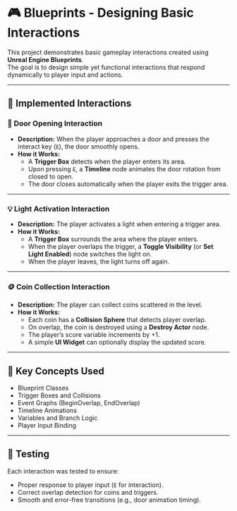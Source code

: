 # 🎮 Blueprints - Designing Basic Interactions

This project demonstrates basic gameplay interactions created using **Unreal Engine Blueprints**.  
The goal is to design simple yet functional interactions that respond dynamically to player input and actions.

---

## 🧩 Implemented Interactions

### 🚪 Door Opening Interaction
- **Description:** When the player approaches a door and presses the interact key (`E`), the door smoothly opens.
- **How it Works:**
  - A **Trigger Box** detects when the player enters its area.
  - Upon pressing `E`, a **Timeline** node animates the door rotation from closed to open.
  - The door closes automatically when the player exits the trigger area.

---

### 💡 Light Activation Interaction
- **Description:** The player activates a light when entering a trigger area.
- **How it Works:**
  - A **Trigger Box** surrounds the area where the player enters.
  - When the player overlaps the trigger, a **Toggle Visibility** (or **Set Light Enabled**) node switches the light on.
  - When the player leaves, the light turns off again.

---

### 🪙 Coin Collection Interaction
- **Description:** The player can collect coins scattered in the level.
- **How it Works:**
  - Each coin has a **Collision Sphere** that detects player overlap.
  - On overlap, the coin is destroyed using a **Destroy Actor** node.
  - The player’s score variable increments by +1.
  - A simple **UI Widget** can optionally display the updated score.

---

## 🧠 Key Concepts Used
- Blueprint Classes  
- Trigger Boxes and Collisions  
- Event Graphs (BeginOverlap, EndOverlap)  
- Timeline Animations  
- Variables and Branch Logic  
- Player Input Binding  

---

## 🧪 Testing
Each interaction was tested to ensure:
- Proper response to player input (`E` for interaction).  
- Correct overlap detection for coins and triggers.  
- Smooth and error-free transitions (e.g., door animation timing).
